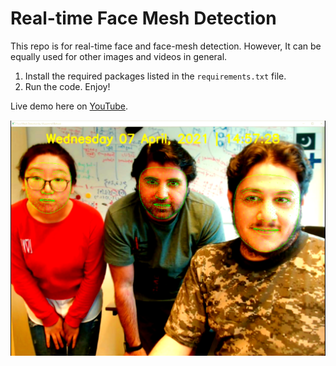 # Real-time Face Mesh Detection

This repo is for real-time face and face-mesh detection. However, It can be equally used for other images and videos in general.

1. Install the required packages listed in the `requirements.txt` file.
2. Run the code. Enjoy!

Live demo here on [YouTube](https://youtu.be/Y099NM4pW1M).

<img src="facemesh.png">

